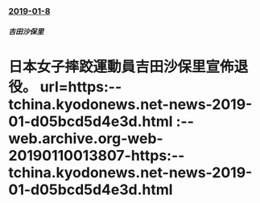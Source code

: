 ### [2019-01-8](/news/2019/01/8/index.md)

##### 吉田沙保里
#  日本女子摔跤運動員吉田沙保里宣佈退役。 url=https:--tchina.kyodonews.net-news-2019-01-d05bcd5d4e3d.html :--web.archive.org-web-20190110013807-https:--tchina.kyodonews.net-news-2019-01-d05bcd5d4e3d.html 



